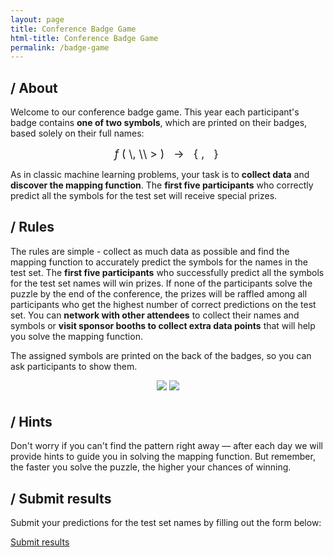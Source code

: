 ```yaml
---
layout: page
title: Conference Badge Game
html-title: Conference Badge Game
permalink: /badge-game
---
```


## / About

Welcome to our conference badge game. This year each participant's badge contains **one of two symbols**, which are printed on their badges, based solely on their full names:

<span style="font-size: 1.25em; text-align: center; display: block;">
<span style="letter-spacing: 5px;"><span style="font-style: italic;">f</span>(</span>\<first-name\>, \<last-name<span style="letter-spacing: 5px;">\>) → {<i class="fa-solid fa-chess"></i>, <i class="fa-solid fa-dna"></i>}</span>
</span>

As in classic machine learning problems, your task is to **collect data** and **discover the mapping function**.
The **first five participants** who correctly predict all the symbols for the test set will receive special prizes. 

## / Rules

The rules are simple - collect as much data as possible and find the mapping function to accurately predict the symbols for the names in the test set. The **first five participants** who successfully predict all the symbols for the test set names will win prizes. If none of the participants solve the puzzle by the end of the conference, the prizes will be raffled among all participants who get the highest number of correct predictions on the test set.
You can **network with other attendees** to collect their names and symbols or **visit sponsor booths to collect extra data points** that will help you solve the mapping function.

The assigned symbols are printed on the back of the badges, so you can ask participants to show them.

<div align="center" style="margin-bottom: 30px;">
    <img class="width-100 width-max-300px photo" style="margin-bottom: 5px;" src="{{ "./images/optimized/badge-game-800x800/badge-chess.webp" | relative_url }}">
    <img class="width-100 width-max-300px photo" style="margin-bottom: 5px;" src="{{ "./images/optimized/badge-game-800x800/badge-dna.webp" | relative_url }}">
</div>

## / Hints

Don't worry if you can't find the pattern right away — after each day we will provide hints to guide you in solving the mapping function. But remember, the faster you solve the puzzle, the higher your chances of winning.

## / Submit results

Submit your predictions for the test set names by filling out the form below:

<a href="https://badge-game.paperform.co" class="btn btn-default btn-lg" target="_blank"><i class="fa-solid fa-list"></i> Submit results</a>
